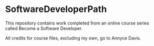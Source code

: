 # SoftwareDeveloperPath
This repository contains work completed from an online course series called Become a Software Developer. 

All credits for course files, excluding my own, go to Annyce Davis. 
